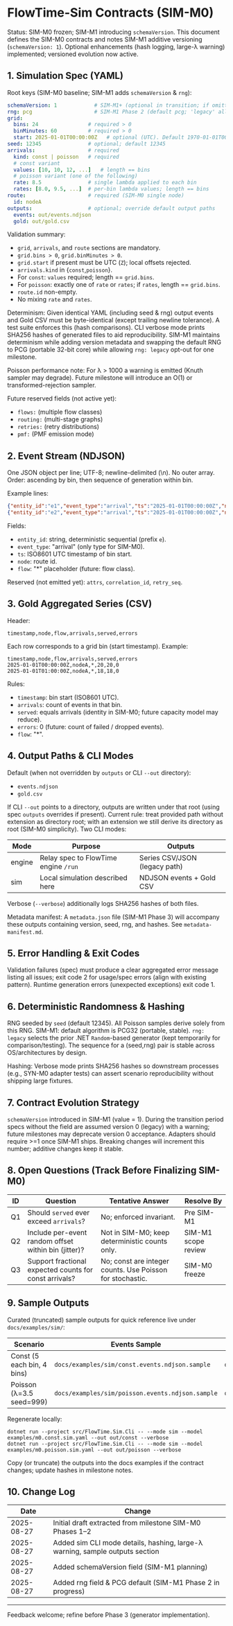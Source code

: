 # FlowTime-Sim Contracts (SIM-M0)

Status: SIM-M0 frozen; SIM-M1 introducing `schemaVersion`. This document defines the SIM-M0 contracts and notes SIM-M1 additive versioning (`schemaVersion: 1`). Optional enhancements (hash logging, large-λ warning) implemented; versioned evolution now active.

## 1. Simulation Spec (YAML)

Root keys (SIM-M0 baseline; SIM-M1 adds `schemaVersion` & `rng`):

```yaml
schemaVersion: 1            # SIM-M1+ (optional in transition; if omitted treated as 0 with warning)
rng: pcg                    # SIM-M1 Phase 2 (default pcg; 'legacy' allowed temporarily)
grid:
  bins: 24                # required > 0
  binMinutes: 60          # required > 0
  start: 2025-01-01T00:00:00Z   # optional (UTC). Default 1970-01-01T00:00:00Z if omitted.
seed: 12345               # optional; default 12345
arrivals:                 # required
  kind: const | poisson   # required
  # const variant
  values: [10, 10, 12, ...]   # length == bins
  # poisson variant (one of the following)
  rate: 8.5               # single lambda applied to each bin
  rates: [8.0, 9.5, ...]  # per-bin lambda values; length == bins
route:                    # required (SIM-M0 single node)
  id: nodeA
outputs:                  # optional; override default output paths
  events: out/events.ndjson
  gold: out/gold.csv
```

Validation summary:
- `grid`, `arrivals`, and `route` sections are mandatory.
- `grid.bins > 0`, `grid.binMinutes > 0`.
- `grid.start` if present must be UTC (`Z`); local offsets rejected.
- `arrivals.kind` in {`const`,`poisson`}.
- For `const`: `values` required; length == `grid.bins`.
- For `poisson`: exactly one of `rate` or `rates`; if `rates`, length == `grid.bins`.
- `route.id` non-empty.
- No mixing `rate` and `rates`.

Determinism: Given identical YAML (including seed & rng) output events and Gold CSV must be byte-identical (except trailing newline tolerance). A test suite enforces this (hash comparisons). CLI verbose mode prints SHA256 hashes of generated files to aid reproducibility. SIM-M1 maintains determinism while adding version metadata and swapping the default RNG to PCG (portable 32-bit core) while allowing `rng: legacy` opt-out for one milestone.

Poisson performance note: For λ > 1000 a warning is emitted (Knuth sampler may degrade). Future milestone will introduce an O(1) or transformed-rejection sampler.

Future reserved fields (not active yet):
- `flows:` (multiple flow classes)
- `routing:` (multi-stage graphs)
- `retries:` (retry distributions)
- `pmf:` (PMF emission mode)

## 2. Event Stream (NDJSON)

One JSON object per line; UTF-8; newline-delimited (\n). No outer array. Order: ascending by bin, then sequence of generation within bin.

Example lines:
```json
{"entity_id":"e1","event_type":"arrival","ts":"2025-01-01T00:00:00Z","node":"nodeA","flow":"*"}
{"entity_id":"e2","event_type":"arrival","ts":"2025-01-01T00:00:00Z","node":"nodeA","flow":"*"}
```

Fields:
- `entity_id`: string, deterministic sequential (prefix `e`).
- `event_type`: "arrival" (only type for SIM-M0).
- `ts`: ISO8601 UTC timestamp of bin start.
- `node`: route id.
- `flow`: "*" placeholder (future: flow class).

Reserved (not emitted yet): `attrs`, `correlation_id`, `retry_seq`.

## 3. Gold Aggregated Series (CSV)

Header:
```
timestamp,node,flow,arrivals,served,errors
```

Each row corresponds to a grid bin (start timestamp). Example:
```
timestamp,node,flow,arrivals,served,errors
2025-01-01T00:00:00Z,nodeA,*,20,20,0
2025-01-01T01:00:00Z,nodeA,*,18,18,0
```

Rules:
- `timestamp`: bin start (ISO8601 UTC).
- `arrivals`: count of events in that bin.
- `served`: equals arrivals (identity in SIM-M0; future capacity model may reduce).
- `errors`: 0 (future: count of failed / dropped events).
- `flow`: "*".

## 4. Output Paths & CLI Modes

Default (when not overridden by `outputs` or CLI `--out` directory):
- `events.ndjson`
- `gold.csv`

If CLI `--out` points to a directory, outputs are written under that root (using spec `outputs` overrides if present). Current rule: treat provided path without extension as directory root; with an extension we still derive its directory as root (SIM-M0 simplicity). Two CLI modes:

| Mode | Purpose | Outputs |
|------|---------|---------|
| engine | Relay spec to FlowTime engine `/run` | Series CSV/JSON (legacy path) |
| sim | Local simulation described here | NDJSON events + Gold CSV |

Verbose (`--verbose`) additionally logs SHA256 hashes of both files.

Metadata manifest: A `metadata.json` file (SIM-M1 Phase 3) will accompany these outputs containing version, seed, rng, and hashes. See `metadata-manifest.md`.

## 5. Error Handling & Exit Codes

Validation failures (spec) must produce a clear aggregated error message listing all issues; exit code 2 for usage/spec errors (align with existing pattern). Runtime generation errors (unexpected exceptions) exit code 1.

## 6. Deterministic Randomness & Hashing

RNG seeded by `seed` (default 12345). All Poisson samples derive solely from this RNG. SIM-M1: default algorithm is PCG32 (portable, stable). `rng: legacy` selects the prior .NET `Random`-based generator (kept temporarily for comparison/testing). The sequence for a (seed,rng) pair is stable across OS/architectures by design.

Hashing: Verbose mode prints SHA256 hashes so downstream processes (e.g., SYN-M0 adapter tests) can assert scenario reproducibility without shipping large fixtures.

## 7. Contract Evolution Strategy

`schemaVersion` introduced in SIM-M1 (value = 1). During the transition period specs without the field are assumed version 0 (legacy) with a warning; future milestones may deprecate version 0 acceptance. Adapters should require >=1 once SIM-M1 ships. Breaking changes will increment this number; additive changes keep it stable.

## 8. Open Questions (Track Before Finalizing SIM-M0)

| ID | Question | Tentative Answer | Resolve By |
|----|----------|------------------|------------|
| Q1 | Should `served` ever exceed `arrivals`? | No; enforced invariant. | Pre SIM-M1 |
| Q2 | Include per-event random offset within bin (jitter)? | Not in SIM-M0; keep deterministic counts only. | SIM-M1 scope review |
| Q3 | Support fractional expected counts for const arrivals? | No; const are integer counts. Use Poisson for stochastic. | SIM-M0 freeze |

## 9. Sample Outputs

Curated (truncated) sample outputs for quick reference live under `docs/examples/sim/`:

| Scenario | Events Sample | Gold CSV | Notes |
|----------|---------------|----------|-------|
| Const (5 each bin, 4 bins) | `docs/examples/sim/const.events.ndjson.sample` | `docs/examples/sim/const.gold.csv` | 20 total events |
| Poisson (λ=3.5 seed=999) | `docs/examples/sim/poisson.events.ndjson.sample` | `docs/examples/sim/poisson.gold.csv` | 3,4,3,4 counts |

Regenerate locally:
```
dotnet run --project src/FlowTime.Sim.Cli -- --mode sim --model examples/m0.const.sim.yaml --out out/const --verbose
dotnet run --project src/FlowTime.Sim.Cli -- --mode sim --model examples/m0.poisson.sim.yaml --out out/poisson --verbose
```
Copy (or truncate) the outputs into the docs examples if the contract changes; update hashes in milestone notes.

## 10. Change Log

| Date | Change |
|------|--------|
| 2025-08-27 | Initial draft extracted from milestone SIM-M0 Phases 1–2 |
| 2025-08-27 | Added sim CLI mode details, hashing, large-λ warning, sample outputs section |
| 2025-08-27 | Added schemaVersion field (SIM-M1 planning) |
| 2025-08-27 | Added rng field & PCG default (SIM-M1 Phase 2 in progress) |

---

Feedback welcome; refine before Phase 3 (generator implementation).
